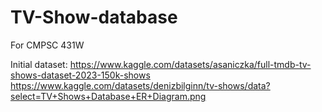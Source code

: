 # TV-Show-database
For CMPSC 431W

Initial dataset: https://www.kaggle.com/datasets/asaniczka/full-tmdb-tv-shows-dataset-2023-150k-shows
                 https://www.kaggle.com/datasets/denizbilginn/tv-shows/data?select=TV+Shows+Database+ER+Diagram.png 
                 




